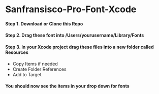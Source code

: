 # Sanfransisco-Pro-Font-Xcode

#### Step 1. Download or Clone this Repo

#### Step 2. Drag these font into /Users/yourusername/Library/Fonts

#### Step 3. In your Xcode project drag these files into a new folder called Resources 

- Copy Items if needed
- Create Folder References
- Add to Target

#### You should now see the items in your drop down for fonts 


